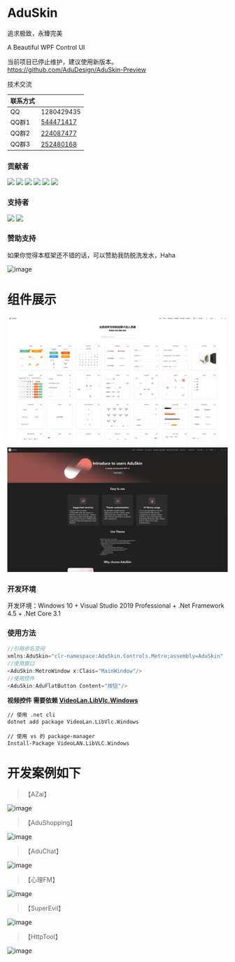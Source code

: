 # AduSkin
追求极致，永臻完美

A Beautiful WPF Control UI

当前项目已停止维护，建议使用新版本。
https://github.com/AduDesign/AduSkin-Preview 

技术交流

|联系方式||
|---|---
|QQ|1280429435
|QQ群1|[544471417](https://jq.qq.com/?_wv=1027&k=5NBE1xa)
|QQ群2|[224087477](https://jq.qq.com/?_wv=1027&k=58vo7dL)
|QQ群3|[252480168](https://jq.qq.com/?_wv=1027&k=5fyhmof)

### 贡献者

<a href="https://github.com/aduskin" target="_blank"><img width="64px" src="https://avatars2.githubusercontent.com/u/33409777?s=460&u=536aecd59ce72fa64b09d2279821227bc6a721da&v=4"></a>
<a href="https://github.com/John0King" target="_blank"><img width="64px" src="https://avatars0.githubusercontent.com/u/13639146?s=460&u=b6e8111b1285c86efcf7576758e06d7518cc8601&v=4"></a>
<a href="https://github.com/guanguanchuangyu" target="_blank"><img width="64px" src="https://avatars0.githubusercontent.com/u/25916858?s=460&u=7eab6998abb6a32d8a87f2a453e5d382cfff97e4&v=4"></a>
<a href="https://github.com/dotnet9" target="_blank"><img width="64px" src="https://avatars2.githubusercontent.com/u/19390373?s=460&u=b0c81b21f8e3e54e6eea706c19ec85277968104d&v=4"></a>
<a href="https://github.com/NaBian" target="_blank"><img width="64px" src="https://avatars2.githubusercontent.com/u/17383395?s=460&u=a69534a99739df0346b14a3726437714e5c17a76&v=4"></a>
<a href="https://github.com/iexapl" target="_blank"><img width="64px" src="https://avatars.githubusercontent.com/u/1246117?v=4"></a>

### 支持者

<a href="https://github.com/Haku-Men" target="_blank"><img width="64px" src="https://avatars2.githubusercontent.com/u/13210002?s=460&u=ae17e9b33173d1e2af00bccfc76c6ce540b0cdbf&v=4"></a>
<a href="https://github.com/Curtain98" target="_blank"><img width="64px" src="https://avatars.githubusercontent.com/u/54660599?v=4"></a>

### 赞助支持
如果你觉得本框架还不错的话，可以赞助我防脱洗发水，Haha

![image](https://github.com/aduskin/AduSkin/blob/master/screenshot/other/zhifu.jpg)

# 组件展示

![image](https://github.com/AduDesign/AduSkin-Preview/blob/main/Screenshot/ControlLibrary.png?raw=true)

![image](https://github.com/AduDesign/AduSkin-Preview/blob/main/Screenshot/Home.png?raw=true)

### 开发环境

开发环境：Windows 10  +  Visual Studio 2019 Professional  +  .Net Framework 4.5 + .Net Core 3.1

### 使用方法

```c
//引用命名空间
xmlns:AduSkin="clr-namespace:AduSkin.Controls.Metro;assembly=AduSkin" 
//使用窗口
<AduSkin:MetroWindow x:Class="MainWindow"/>
//使用控件
<AduSkin:AduFlatButton Content="按钮"/>
```


**视频控件 需要依赖 [VideoLan.LibVlc.Windows](https://www.nuget.org/packages/VideoLAN.LibVLC.Windows/)**
```
// 使用 .net cli
dotnet add package VideoLan.LibVlc.Windows

// 使用 vs 的 package-manager
Install-Package VideoLAN.LibVLC.Windows 
```

# 开发案例如下

> 【AZai】

![image](https://github.com/aduskin/AduSkin/blob/master/screenshot/project/azai.png)

> 【AduShopping】

![image](https://github.com/aduskin/AduSkin/blob/master/screenshot/project/AduShopping.gif)

> 【AduChat】

![image](https://github.com/aduskin/AduSkin/blob/master/screenshot/project/aduchat.gif)

> 【心理FM】

![image](https://github.com/aduskin/AduSkin/blob/master/screenshot/project/Shadow.png)

> 【SuperEvil】

![image](https://github.com/aduskin/AduSkin/blob/master/screenshot/project/SuperEvil.png)

> 【HttpTool】

![image](https://github.com/aduskin/HttpTool/blob/master/ScreenShot/cover.png)



